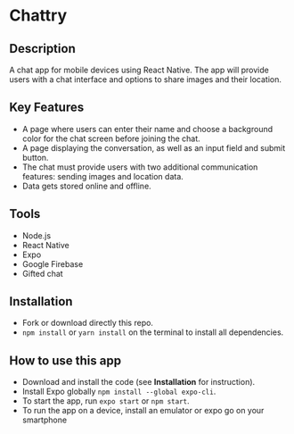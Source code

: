 # Chattry

## Description
A chat app for mobile devices using React Native. The app will provide users with a chat interface and options to share images and their location. 

## Key Features
- A page where users can enter their name and choose a background color for the chat screen before joining the chat. 
- A page displaying the conversation, as well as an input field and submit button.  
- The chat must provide users with two additional communication features: sending images and location data. 
- Data gets stored online and offline. 

## Tools
- Node.js
- React Native
- Expo
- Google Firebase
- Gifted chat

## Installation
- Fork or download directly this repo.
- `npm install` or `yarn install` on the terminal to install all dependencies.

## How to use this app
- Download and install the code (see **Installation** for instruction).
- Install Expo globally `npm install --global expo-cli`.
- To start the app, run `expo start` or `npm start`.
- To run the app on a device, install an emulator or expo go on your smartphone
